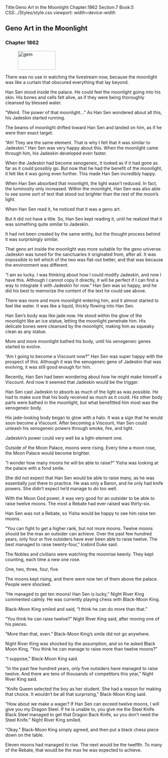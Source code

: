 Title:Geno Art in the Moonlight 
Chapter:1862 
Section:7 
Book:5 
CSS:../Styles/style.css 
viewport: width=device-width
  
## Geno Art in the Moonlight
### Chapter 1862 
<figure>
	<img src="../Images/gem.gif" alt="gem" id="gem" width="120" height="60" />
</figure>
  

  
  There was no use in watching the livestream now, because the moonlight was like a curtain that obscured everything that lay beyond.

Han Sen stood inside the palace. He could feel the moonlight going into his skin. His bones and cells felt alive, as if they were being thoroughly cleansed by blessed water.

“Weird. The power of that moonlight…” As Han Sen wondered about all this, his Jadeskin started running.

The beams of moonlight drifted toward Han Sen and landed on him, as if he were their exact target.

“Ah! They are the same element. That is why I felt that it was similar to Jadeskin.” Han Sen was very happy about this. When the moonlight came through him, his Jadeskin developed even faster.

When the Jadeskin had become xenogeneic, it looked as if it had gone as far as it could possibly go. But now that he had the benefit of the moonlight, it felt like it was going even further. This made Han Sen incredibly happy.

When Han Sen absorbed that moonlight, the light wasn’t reduced. In fact, the luminosity only increased. Within the moonlight, Han Sen was also able to see some sort of text that stood out brighter than the rest of the moon’s light.

When Han Sen read it, he noticed that it was a geno art.

But it did not have a title. So, Han Sen kept reading it, until he realized that it was something quite similar to Jadeskin.

It had not been created by the same entity, but the thought process behind it was surprisingly similar.

That geno art inside the moonlight was more suitable for the geno universe. Jadeskin was tuned for the sanctuaries it originated from, after all. It was impossible to tell which of the two was flat-out better, and that was because the environment was different.

“I am so lucky. I was thinking about how I could modify Jadeskin, and now I have this. Although I cannot copy it directly, it will be perfect if I can find a way to integrate it with Jadeskin for now.” Han Sen was so happy, and he did his best to memorize the content of the text he could see above.

There was more and more moonlight entering him, and it almost started to feel like water. It was like a liquid, thickly flowing into Han Sen.

Han Sen’s body was like jade now. He stood within the glow of the moonlight like an ice statue, letting the moonlight penetrate him. His delicate bones were cleansed by the moonlight, making him as squeaky clean as any statue.

More and more moonlight bathed his body, until his xenogeneic genes started to evolve.

“Am I going to become a Viscount now?” Han Sen was super happy with the prospect of this. Although it was the xenogeneic gene of Jadeskin that was evolving, it was still good enough for him.

Recently, Han Sen had been wondering about how he might make himself a Viscount. And now it seemed that Jadeskin would be the trigger.

Han Sen cast Jadeskin to absorb as much of the light as was possible. He had to make sure that his body received as much as it could. His other body parts were bathed in the moonlight, but what benefitted him most was the xenogeneic body.

His jade-looking body began to glow with a halo. It was a sign that he would soon become a Viscount. After becoming a Viscount, Han Sen could unleash his xenogeneic powers through smoke, fire, and light.

Jadeskin’s power could very well be a light-element one.

Outside of the Moon Palace, moons were rising. Every time a moon rose, the Moon Palace would become brighter.

“I wonder how many moons he will be able to raise?” Yisha was looking at the palace with a fond smile.

She did not expect that Han Sen would be able to raise many, as he was essentially just there to practice. He was only a Baron, and he only had knife powers. She didn’t expect he’d manage to do too well.

With the Moon God power, it was very good for an outsider to be able to raise twelve moons. The most a Rebate had ever raised was thirty-six.

Han Sen was not a Rebate, so Yisha would be happy to see him raise ten moons.

“You can fight to get a higher rank, but not more moons. Twelve moons should be the max an outsider can achieve. Over the past few hundred years, only four or five outsiders have ever been able to raise twelve. The best managed to raise twenty-four,” Icebird Duke said.

The Nobles and civilians were watching the moonrise keenly. They kept counting, each time a new one rose.

One, two, three, four, five.

The moons kept rising, and there were now ten of them above the palace. People were shocked.

“He managed to get ten moons! Han Sen is lucky,” Night River King commented calmly. He was currently playing chess with Black-Moon King.

Black-Moon King smiled and said, “I think he can do more than that.”

“You think he can raise twelve?” Night River King said, after moving one of his pieces.

“More than that, even.” Black-Moon King’s smile did not go anywhere.

Night River King was shocked by the assumption, and so he asked Black Moon King, “You think he can manage to raise more than twelve moons?”

“I suppose,” Black-Moon King said.

“In the past few hundred years, only five outsiders have managed to raise twelve. And there are tens of thousands of competitors this year,” Night River King said.

“Knife Queen selected the boy as her student. She had a reason for making that choice. It wouldn’t be all that surprising,” Black-Moon King said.

“How about we make a wager? If Han Sen can exceed twelve moons, I will give you my Dragon Steel. If he is unable to, you give me the Steel Knife. Black Steel managed to get that Dragon Back Knife, so you don’t need the Steel Knife.” Night River King smiled.

“Okay.” Black-Moon King simply agreed, and then put a black chess piece down on the table.

Eleven moons had managed to rise. The next would be the twelfth. To many of the Rebate, that would be the max he was expected to achieve.
